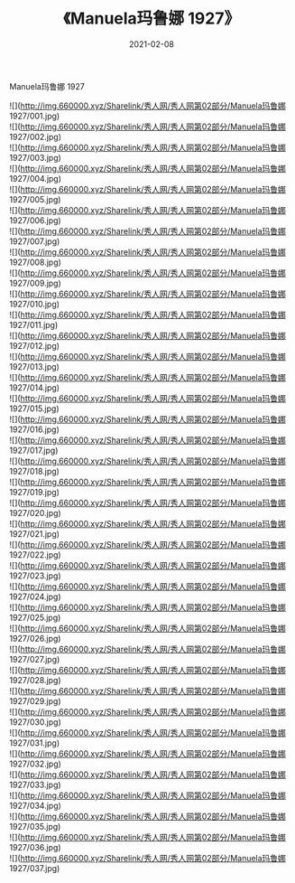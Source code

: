 ﻿---
layout: post
title:  《Manuela玛鲁娜 1927》
date:   2021-02-08
img: http://img.660000.xyz/Sharelink/秀人网/秀人网第02部分/Manuela玛鲁娜 1927/000.jpg
categories: [美女, 清纯, 唯美]
---

Manuela玛鲁娜 1927

  ![](http://img.660000.xyz/Sharelink/秀人网/秀人网第02部分/Manuela玛鲁娜 1927/001.jpg) <br> ![](http://img.660000.xyz/Sharelink/秀人网/秀人网第02部分/Manuela玛鲁娜 1927/002.jpg) <br> ![](http://img.660000.xyz/Sharelink/秀人网/秀人网第02部分/Manuela玛鲁娜 1927/003.jpg) <br> ![](http://img.660000.xyz/Sharelink/秀人网/秀人网第02部分/Manuela玛鲁娜 1927/004.jpg) <br> ![](http://img.660000.xyz/Sharelink/秀人网/秀人网第02部分/Manuela玛鲁娜 1927/005.jpg) <br> ![](http://img.660000.xyz/Sharelink/秀人网/秀人网第02部分/Manuela玛鲁娜 1927/006.jpg) <br> ![](http://img.660000.xyz/Sharelink/秀人网/秀人网第02部分/Manuela玛鲁娜 1927/007.jpg) <br> ![](http://img.660000.xyz/Sharelink/秀人网/秀人网第02部分/Manuela玛鲁娜 1927/008.jpg) <br> ![](http://img.660000.xyz/Sharelink/秀人网/秀人网第02部分/Manuela玛鲁娜 1927/009.jpg) <br> ![](http://img.660000.xyz/Sharelink/秀人网/秀人网第02部分/Manuela玛鲁娜 1927/010.jpg) <br> ![](http://img.660000.xyz/Sharelink/秀人网/秀人网第02部分/Manuela玛鲁娜 1927/011.jpg) <br> ![](http://img.660000.xyz/Sharelink/秀人网/秀人网第02部分/Manuela玛鲁娜 1927/012.jpg) <br> ![](http://img.660000.xyz/Sharelink/秀人网/秀人网第02部分/Manuela玛鲁娜 1927/013.jpg) <br> ![](http://img.660000.xyz/Sharelink/秀人网/秀人网第02部分/Manuela玛鲁娜 1927/014.jpg) <br> ![](http://img.660000.xyz/Sharelink/秀人网/秀人网第02部分/Manuela玛鲁娜 1927/015.jpg) <br> ![](http://img.660000.xyz/Sharelink/秀人网/秀人网第02部分/Manuela玛鲁娜 1927/016.jpg) <br> ![](http://img.660000.xyz/Sharelink/秀人网/秀人网第02部分/Manuela玛鲁娜 1927/017.jpg) <br> ![](http://img.660000.xyz/Sharelink/秀人网/秀人网第02部分/Manuela玛鲁娜 1927/018.jpg) <br> ![](http://img.660000.xyz/Sharelink/秀人网/秀人网第02部分/Manuela玛鲁娜 1927/019.jpg) <br> ![](http://img.660000.xyz/Sharelink/秀人网/秀人网第02部分/Manuela玛鲁娜 1927/020.jpg) <br> ![](http://img.660000.xyz/Sharelink/秀人网/秀人网第02部分/Manuela玛鲁娜 1927/021.jpg) <br> ![](http://img.660000.xyz/Sharelink/秀人网/秀人网第02部分/Manuela玛鲁娜 1927/022.jpg) <br> ![](http://img.660000.xyz/Sharelink/秀人网/秀人网第02部分/Manuela玛鲁娜 1927/023.jpg) <br> ![](http://img.660000.xyz/Sharelink/秀人网/秀人网第02部分/Manuela玛鲁娜 1927/024.jpg) <br> ![](http://img.660000.xyz/Sharelink/秀人网/秀人网第02部分/Manuela玛鲁娜 1927/025.jpg) <br> ![](http://img.660000.xyz/Sharelink/秀人网/秀人网第02部分/Manuela玛鲁娜 1927/026.jpg) <br> ![](http://img.660000.xyz/Sharelink/秀人网/秀人网第02部分/Manuela玛鲁娜 1927/027.jpg) <br> ![](http://img.660000.xyz/Sharelink/秀人网/秀人网第02部分/Manuela玛鲁娜 1927/028.jpg) <br> ![](http://img.660000.xyz/Sharelink/秀人网/秀人网第02部分/Manuela玛鲁娜 1927/029.jpg) <br> ![](http://img.660000.xyz/Sharelink/秀人网/秀人网第02部分/Manuela玛鲁娜 1927/030.jpg) <br> ![](http://img.660000.xyz/Sharelink/秀人网/秀人网第02部分/Manuela玛鲁娜 1927/031.jpg) <br> ![](http://img.660000.xyz/Sharelink/秀人网/秀人网第02部分/Manuela玛鲁娜 1927/032.jpg) <br> ![](http://img.660000.xyz/Sharelink/秀人网/秀人网第02部分/Manuela玛鲁娜 1927/033.jpg) <br> ![](http://img.660000.xyz/Sharelink/秀人网/秀人网第02部分/Manuela玛鲁娜 1927/034.jpg) <br> ![](http://img.660000.xyz/Sharelink/秀人网/秀人网第02部分/Manuela玛鲁娜 1927/035.jpg) <br> ![](http://img.660000.xyz/Sharelink/秀人网/秀人网第02部分/Manuela玛鲁娜 1927/036.jpg) <br> ![](http://img.660000.xyz/Sharelink/秀人网/秀人网第02部分/Manuela玛鲁娜 1927/037.jpg) <br>